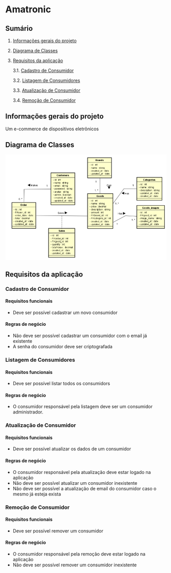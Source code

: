 # Amatronic

## Sumário

1. [Informações gerais do projeto](#informacoes-gerais)

2. [Diagrama de Classes](#diagrama-de-classe)

3. [Requisitos da aplicação](#requisitos-aplicacao)

   3.1. [Cadastro de Consumidor](#cadastro-consumidor)

   3.2. [Listagem de Consumidores](#listagem-consumidor)

   3.3. [Atualização de Consumidor](#atualizacao-de-consumidor)

   3.4. [Remoção de Consumidor](#remover-consumidor)


## Informações gerais do projeto <a name="informacoes-gerais" />

Um e-commerce de dispositivos eletrônicos

## Diagrama de Classes <a name="diagrama-de-classe" />
<img src="./diagram.png">

## Requisitos da aplicação <a name="requisitos-aplicacao" />

### Cadastro de Consumidor <a name="cadastro-consumidor" />

#### Requisitos funcionais

- Deve ser possível cadastrar um novo consumidor

#### Regras de negócio

- Não deve ser possível cadastrar um consumidor com o email já existente
- A senha do consumidor deve ser criptografada

### Listagem de Consumidores <a name="listagem-consumidor" />

#### Requisitos funcionais

- Deve ser possível listar todos os consumidors

#### Regras de negócio

- O consumidor responsável pela listagem deve ser um consumidor administrador.

### Atualização de Consumidor <a name="atualizacao-de-consumidor" />

#### Requisitos funcionais

- Deve ser possível atualizar os dados de um consumidor

#### Regras de negócio

- O consumidor responsável pela atualização deve estar logado na aplicação
- Não deve ser possível atualizar um consumidor inexistente
- Não deve ser possível a atualização de email do consumidor caso o mesmo já esteja exista

### Remoção de Consumidor <a name="remover-consumidor" />

#### Requisitos funcionais

- Deve ser possível remover um consumidor

#### Regras de negócio

- O consumidor responsável pela remoção deve estar logado na aplicação
- Não deve ser possível remover um consumidor inexistente


